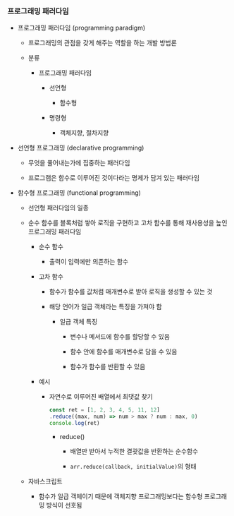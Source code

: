 ### 프로그래밍 패러다임

- 프로그래밍 패러다임 (programming paradigm)
  
  - 프로그래밍의 관점을 갖게 해주는 역할을 하는 개발 방법론
  
  - 분류
    
    - 프로그래밍 패러다임
      
      - 선언형
        
        - 함수형
      
      - 명령형
        
        - 객체지향, 절차지향

- 선언형 프로그래밍 (declarative programming)
  
  - 무엇을 풀어내는가에 집중하는 패러다임
  
  - 프로그램은 함수로 이루어진 것이다라는 명제가 담겨 있는 패러다임

- 함수형 프로그래밍 (functional programming)
  
  - 선언형 패러다임의 일종
  
  - 순수 함수를 블록처럼 쌓아 로직을 구현하고 고차 함수를 통해 재사용성을 높인 프로그래밍 패러다임
    
    - 순수 함수
      
      - 출력이 입력에만 의존하는 함수
    
    - 고차 함수
      
      - 함수가 함수를 값처럼 매개변수로 받아 로직을 생성할 수 있는 것
      
      - 해당 언어가 일급 객체라는 특징을 가져야 함
        
        - 일급 객체 특징
          
          - 변수나 메서드에 함수를 할당할 수 있음
          
          - 함수 안에 함수를 매개변수로 담을 수 있음
          
          - 함수가 함수를 반환할 수 있음
    
    - 예시
      
      - 자연수로 이루어진 배열에서 최댓값 찾기
        
        ```js
        const ret = [1, 2, 3, 4, 5, 11, 12]
        .reduce((max, num) => num > max ? num : max, 0)
        console.log(ret)
        ```
        
        - reduce()
          
          - 배열만 받아서 누적한 결괏값을 반환하는 순수함수
          
          - `arr.reduce(callback, initialValue)`의 형태
  
  - 자바스크립트
    
    - 함수가 일급 객체이기 때문에 객체지향 프로그래밍보다는 함수형 프로그래밍 방식이 선호됨


